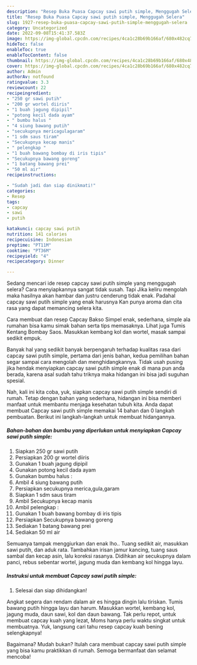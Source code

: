 ```yaml
---
description: "Resep Buka Puasa Capcay sawi putih simple, Menggugah Selera"
title: "Resep Buka Puasa Capcay sawi putih simple, Menggugah Selera"
slug: 1927-resep-buka-puasa-capcay-sawi-putih-simple-menggugah-selera
category: Uncategorized
date: 2022-09-08T15:41:37.583Z
image: https://img-global.cpcdn.com/recipes/4ca1c28b69b166af/680x482cq70/capcay-sawi-putih-simple-foto-resep-utama.jpg
hideToc: false
enableToc: true
enableTocContent: false
thumbnail: https://img-global.cpcdn.com/recipes/4ca1c28b69b166af/680x482cq70/capcay-sawi-putih-simple-foto-resep-utama.jpg
cover: https://img-global.cpcdn.com/recipes/4ca1c28b69b166af/680x482cq70/capcay-sawi-putih-simple-foto-resep-utama.jpg
author: Admin
authorAv: notfound
ratingvalue: 3.3
reviewcount: 22
recipeingredient:
- "250 gr sawi putih"
- "200 gr wortel diiris"
- "1 buah jagung dipipil"
- "potong kecil dada ayam"
- " bumbu halus "
- "4 siung bawang putih"
- "secukupnya mericagulagaram"
- "1 sdm saus tiram"
- "Secukupnya kecap manis"
- " pelengkap "
- "1 buah bawang bombay di iris tipis"
- "Secukupnya bawang goreng"
- "1 batang bawang prei"
- "50 ml air"
recipeinstructions:

- "Sudah jadi dan siap dinikmati!"
categories:
- Resep
tags:
- capcay
- sawi
- putih

katakunci: capcay sawi putih 
nutrition: 141 calories
recipecuisine: Indonesian
preptime: "PT11M"
cooktime: "PT36M"
recipeyield: "4"
recipecategory: Dinner

---
```



Sedang mencari ide resep capcay sawi putih simple yang menggugah selera? Cara menyiapkannya sangat tidak susah. Tapi Jika keliru mengolah maka hasilnya akan hambar dan justru cenderung tidak enak. Padahal capcay sawi putih simple yang enak harusnya Kan punya aroma dan cita rasa yang dapat memancing selera kita.


Cara membuat dan resep Capcay Bakso Simpel enak, sederhana, simple ala rumahan bisa kamu simak bahan serta tips memasaknya. Lihat juga Tumis Kentang Bombay Saos. Masukkan kembang kol dan wortel, masak sampai sedikit empuk.

Banyak hal yang sedikit banyak berpengaruh terhadap kualitas rasa dari capcay sawi putih simple, pertama dari jenis bahan, kedua pemilihan bahan segar sampai cara mengolah dan menghidangkannya. Tidak usah pusing jika hendak menyiapkan capcay sawi putih simple enak di mana pun anda berada, karena asal sudah tahu triknya maka hidangan ini bisa jadi suguhan spesial.


Nah, kali ini kita coba, yuk, siapkan capcay sawi putih simple sendiri di rumah. Tetap dengan bahan yang sederhana, hidangan ini bisa memberi manfaat untuk membantu menjaga kesehatan tubuh kita. Anda dapat membuat Capcay sawi putih simple memakai 14 bahan dan 0 langkah pembuatan. Berikut ini langkah-langkah untuk membuat hidangannya.

<!--inarticleads1-->

##### Bahan-bahan dan bumbu yang diperlukan untuk menyiapkan Capcay sawi putih simple:

1. Siapkan 250 gr sawi putih
1. Persiapkan 200 gr wortel diiris
1. Gunakan 1 buah jagung dipipil
1. Gunakan potong kecil dada ayam
1. Gunakan  bumbu halus :
1. Ambil 4 siung bawang putih
1. Persiapkan secukupnya merica,gula,garam
1. Siapkan 1 sdm saus tiram
1. Ambil Secukupnya kecap manis
1. Ambil  pelengkap :
1. Gunakan 1 buah bawang bombay di iris tipis
1. Persiapkan Secukupnya bawang goreng
1. Sediakan 1 batang bawang prei
1. Sediakan 50 ml air


Semuanya tampak menggiurkan dan enak lho.. Tuang sedikit air, masukkan sawi putih, dan aduk rata. Tambahkan irisan jamur kancing, tuang saus sambal dan kecap asin, lalu koreksi rasanya. Didihkan air secukupnya dalam panci, rebus sebentar wortel, jagung muda dan kembang kol hingga layu. 

<!--inarticleads2-->

##### Instruksi untuk membuat Capcay sawi putih simple:


1. Selesai dan siap dihidangkan!

Angkat segera dan rendam dalam air es hingga dingin lalu tiriskan. Tumis bawang putih hingga layu dan harum. Masukkan wortel, kembang kol, jagung muda, daun sawi, kol dan daun bawang. Tak perlu repot, untuk membuat capcay kuah yang lezat, Moms hanya perlu waktu singkat untuk membuatnya. Yuk, langsung cari tahu resep capcay kuah bening selengkapnya! 

Bagaimana? Mudah bukan? Itulah cara membuat capcay sawi putih simple yang bisa kamu praktikkan di rumah. Semoga bermanfaat dan selamat mencoba!
